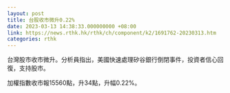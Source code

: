 ```yaml
---
layout: post
title: 台股收市微升0.22%
date: 2023-03-13 14:38:33.000000000 +08:00
link: https://news.rthk.hk/rthk/ch/component/k2/1691762-20230313.htm
categories: rthk
---
```


台灣股市收市微升。分析員指出，美國快速處理矽谷銀行倒閉事件，投資者信心回復，支持股市。

加權指數收市報15560點，升34點，升幅0.22%。
